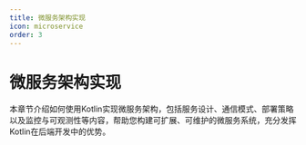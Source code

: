 ```yaml
---
title: 微服务架构实现
icon: microservice
order: 3
---
```


# 微服务架构实现

本章节介绍如何使用Kotlin实现微服务架构，包括服务设计、通信模式、部署策略以及监控与可观测性等内容，帮助您构建可扩展、可维护的微服务系统，充分发挥Kotlin在后端开发中的优势。
